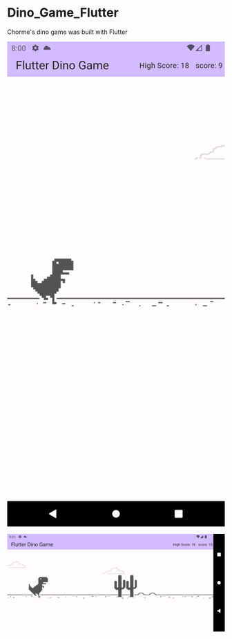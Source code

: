# Dino_Game_Flutter
Chorme's dino game was built with Flutter
<p align="center">
<img src="https://github.com/zainulabdn/dino-game-flutter/blob/main/Screenshot_1729350056.png" width="600px">
</p>
<p align="center">
<img src="https://github.com/zainulabdn/dino-game-flutter/blob/main/Screenshot_1729350068.png" width="600px">
</p>
